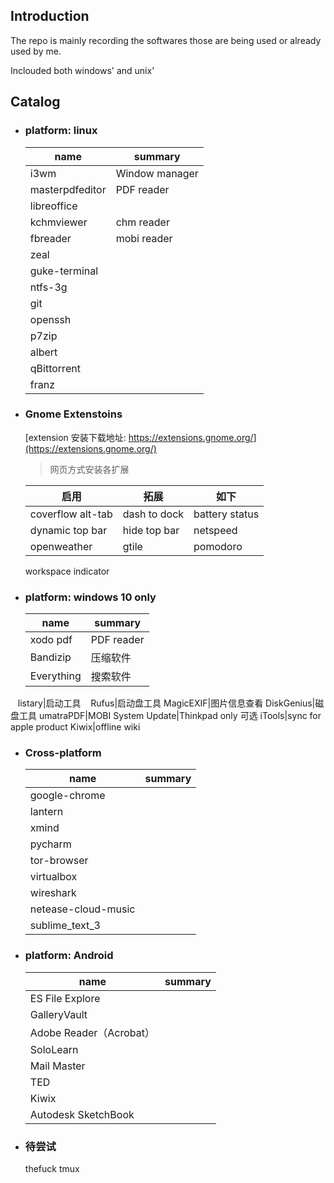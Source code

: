 ## Introduction

The repo is mainly recording the softwares those are being used or already used by me.

Inclouded both windows' and unix'

## Catalog

- ### platform: linux

    name|summary
    ---|---
    i3wm|Window manager
    masterpdfeditor|PDF reader
    libreoffice|
    kchmviewer|chm reader
    fbreader|mobi reader
    zeal|
    guke-terminal|
    ntfs-3g|
    git|
    openssh|
    p7zip|
    albert|
    qBittorrent|
    franz|

- ### Gnome Extenstoins

    [extension 安装下载地址: https://extensions.gnome.org/](https://extensions.gnome.org/)
    > 网页方式安装各扩展

    启用|拓展|如下
    ---|---|---
    coverflow alt-tab|dash to dock|battery status
    dynamic top bar|hide top bar|netspeed
    openweather|gtile|pomodoro|topicons plus
    workspace indicator

- ### platform: windows 10 only

    name|summary
    ---|---
    xodo pdf|PDF reader
    Bandizip|压缩软件
    Everything|搜索软件
    listary|启动工具
    Rufus|启动盘工具
    MagicEXIF|图片信息查看
    DiskGenius|磁盘工具
    umatraPDF|MOBI
    System Update|Thinkpad only
    可选
    iTools|sync for apple product
    Kiwix|offline wiki


- ### Cross-platform

    name|summary
    ---|---
    google-chrome|
    lantern|
    xmind|
    pycharm|
    tor-browser|
    virtualbox|
    wireshark|
    netease-cloud-music|
    sublime_text_3|

- ### platform: Android 

    name|summary
    ---|---
    ES File Explore|
    GalleryVault|
    Adobe Reader（Acrobat）|
    SoloLearn|
    Mail Master|
    TED|
    Kiwix| 
    Autodesk SketchBook|

- ### 待尝试

    thefuck tmux
